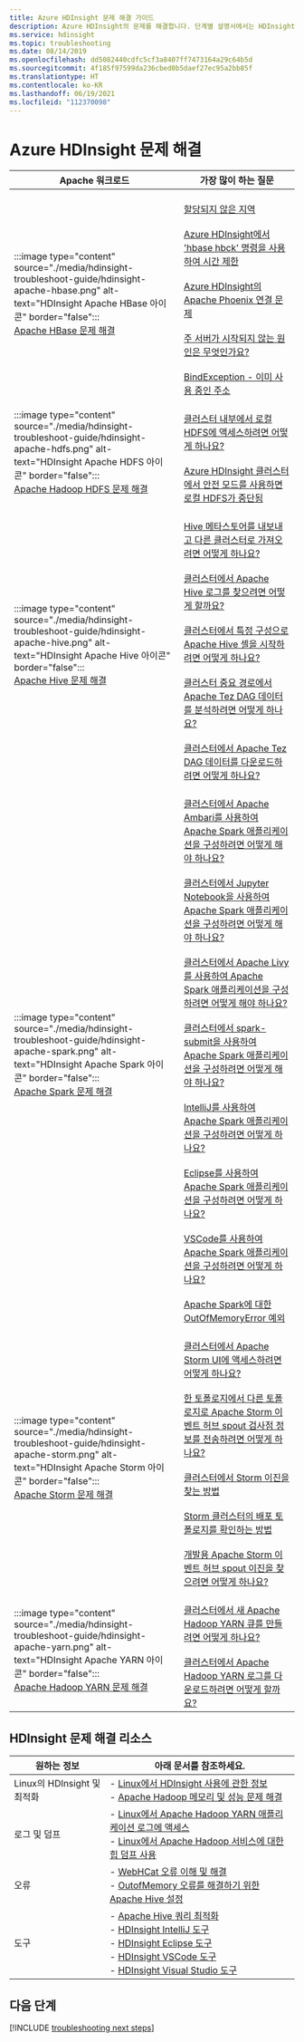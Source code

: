 ```yaml
---
title: Azure HDInsight 문제 해결 가이드
description: Azure HDInsight의 문제를 해결합니다. 단계별 설명서에서는 HDInsight를 사용하여 Apache Hive, Apache Spark, Apache YARN, Apache HBase, HDFS 및 Apache Storm의 일반적인 문제를 해결하는 방법을 보여 줍니다.
ms.service: hdinsight
ms.topic: troubleshooting
ms.date: 08/14/2019
ms.openlocfilehash: dd5082440cdfc5cf3a8407ff7473164a29c64b5d
ms.sourcegitcommit: 4f185f97599da236cbed0b5daef27ec95a2bb85f
ms.translationtype: HT
ms.contentlocale: ko-KR
ms.lasthandoff: 06/19/2021
ms.locfileid: "112370098"
---
```

# <a name="troubleshoot-azure-hdinsight"></a>Azure HDInsight 문제 해결

| Apache 워크로드 | 가장 많이 하는 질문 |
|---|---|
|:::image type="content" source="./media/hdinsight-troubleshoot-guide/hdinsight-apache-hbase.png" alt-text="HDInsight Apache HBase 아이콘" border="false":::<br>[Apache HBase 문제 해결]()|<br>[할당되지 않은 지역](hbase/hbase-troubleshoot-unassigned-regions.md#scenario-unassigned-regions)<br><br>[Azure HDInsight에서 'hbase hbck' 명령을 사용하여 시간 제한](hbase/hbase-troubleshoot-timeouts-hbase-hbck.md)<br><br>[Azure HDInsight의 Apache Phoenix 연결 문제](hbase/hbase-troubleshoot-phoenix-connectivity.md)<br><br>[주 서버가 시작되지 않는 원인은 무엇인가요?](hbase/hbase-troubleshoot-start-fails.md)<br><br>[BindException - 이미 사용 중인 주소](hbase/hbase-troubleshoot-bindexception-address-use.md)|
|:::image type="content" source="./media/hdinsight-troubleshoot-guide/hdinsight-apache-hdfs.png" alt-text="HDInsight Apache HDFS 아이콘" border="false":::<br>[Apache Hadoop HDFS 문제 해결](hdinsight-troubleshoot-hdfs.md)|<br>[클러스터 내부에서 로컬 HDFS에 액세스하려면 어떻게 하나요?](hdinsight-troubleshoot-hdfs.md#how-do-i-access-local-hdfs-from-inside-a-cluster)<br><br>[Azure HDInsight 클러스터에서 안전 모드를 사용하면 로컬 HDFS가 중단됨](hadoop/hdinsight-hdfs-troubleshoot-safe-mode.md)|
|:::image type="content" source="./media/hdinsight-troubleshoot-guide/hdinsight-apache-hive.png" alt-text="HDInsight Apache Hive 아이콘" border="false":::<br>[Apache Hive 문제 해결](hdinsight-troubleshoot-hive.md)|<br>[Hive 메타스토어를 내보내고 다른 클러스터로 가져오려면 어떻게 하나요?](hdinsight-troubleshoot-hive.md#how-do-i-export-a-hive-metastore-and-import-it-on-another-cluster)<br><br>[클러스터에서 Apache Hive 로그를 찾으려면 어떻게 할까요?](hdinsight-troubleshoot-hive.md#how-do-i-locate-hive-logs-on-a-cluster)<br><br>[클러스터에서 특정 구성으로 Apache Hive 셸을 시작하려면 어떻게 하나요?](hdinsight-troubleshoot-hive.md#how-do-i-launch-the-hive-shell-with-specific-configurations-on-a-cluster)<br><br>[클러스터 중요 경로에서 Apache Tez DAG 데이터를 분석하려면 어떻게 하나요?](hdinsight-troubleshoot-hive.md#how-do-i-analyze-tez-dag-data-on-a-cluster-critical-path)<br><br>[클러스터에서 Apache Tez DAG 데이터를 다운로드하려면 어떻게 하나요?](hdinsight-troubleshoot-hive.md#how-do-i-download-tez-dag-data-from-a-cluster)|
|:::image type="content" source="./media/hdinsight-troubleshoot-guide/hdinsight-apache-spark.png" alt-text="HDInsight Apache Spark 아이콘" border="false":::<br>[Apache Spark 문제 해결](./spark/apache-troubleshoot-spark.md)|<br>[클러스터에서 Apache Ambari를 사용하여 Apache Spark 애플리케이션을 구성하려면 어떻게 해야 하나요?](spark/apache-troubleshoot-spark.md#how-do-i-configure-an-apache-spark-application-by-using-apache-ambari-on-clusters)<br><br>[클러스터에서 Jupyter Notebook을 사용하여 Apache Spark 애플리케이션을 구성하려면 어떻게 해야 하나요?](spark/apache-troubleshoot-spark.md#how-do-i-configure-an-apache-spark-application-by-using-a-jupyter-notebook-on-clusters)<br><br>[클러스터에서 Apache Livy를 사용하여 Apache Spark 애플리케이션을 구성하려면 어떻게 해야 하나요?](spark/apache-troubleshoot-spark.md#how-do-i-configure-an-apache-spark-application-by-using-apache-livy-on-clusters)<br><br>[클러스터에서 spark-submit을 사용하여 Apache Spark 애플리케이션을 구성하려면 어떻게 해야 하나요?](spark/apache-troubleshoot-spark.md#how-do-i-configure-an-apache-spark-application-by-using-spark-submit-on-clusters)<br><br>[IntelliJ를 사용하여 Apache Spark 애플리케이션을 구성하려면 어떻게 하나요?](spark/apache-spark-intellij-tool-plugin.md)<br><br>[Eclipse를 사용하여 Apache Spark 애플리케이션을 구성하려면 어떻게 하나요?](spark/apache-spark-eclipse-tool-plugin.md)<br><br>[VSCode를 사용하여 Apache Spark 애플리케이션을 구성하려면 어떻게 하나요?](hdinsight-for-vscode.md)<br><br>[Apache Spark에 대한 OutOfMemoryError 예외](spark/apache-spark-troubleshoot-outofmemory.md#scenario-outofmemoryerror-exception-for-apache-spark)|
|:::image type="content" source="./media/hdinsight-troubleshoot-guide/hdinsight-apache-storm.png" alt-text="HDInsight Apache Storm 아이콘" border="false":::<br>[Apache Storm 문제 해결](./storm/apache-troubleshoot-storm.md)|<br>[클러스터에서 Apache Storm UI에 액세스하려면 어떻게 하나요?](storm/apache-troubleshoot-storm.md#how-do-i-access-the-storm-ui-on-a-cluster)<br><br>[한 토폴로지에서 다른 토폴로지로 Apache Storm 이벤트 허브 spout 검사점 정보를 전송하려면 어떻게 하나요?](storm/apache-troubleshoot-storm.md#how-do-i-transfer-storm-event-hub-spout-checkpoint-information-from-one-topology-to-another)<br><br>[클러스터에서 Storm 이진을 찾는 방법](storm/apache-troubleshoot-storm.md#how-do-i-locate-storm-binaries-on-a-cluster)<br><br>[Storm 클러스터의 배포 토폴로지를 확인하는 방법](storm/apache-troubleshoot-storm.md#how-do-i-determine-the-deployment-topology-of-a-storm-cluster)<br><br>[개발용 Apache Storm 이벤트 허브 spout 이진을 찾으려면 어떻게 하나요?](storm/apache-troubleshoot-storm.md#how-do-i-locate-storm-event-hub-spout-binaries-for-development)|
|:::image type="content" source="./media/hdinsight-troubleshoot-guide/hdinsight-apache-yarn.png" alt-text="HDInsight Apache YARN 아이콘" border="false":::<br>[Apache Hadoop YARN 문제 해결](hdinsight-troubleshoot-YARN.md)|<br>[클러스터에서 새 Apache Hadoop YARN 큐를 만들려면 어떻게 하나요?](hdinsight-troubleshoot-yarn.md#how-do-i-create-a-new-yarn-queue-on-a-cluster)<br><br>[클러스터에서 Apache Hadoop YARN 로그를 다운로드하려면 어떻게 할까요?](hdinsight-troubleshoot-yarn.md#how-do-i-download-yarn-logs-from-a-cluster)|

## <a name="hdinsight-troubleshooting-resources"></a>HDInsight 문제 해결 리소스

| 원하는 정보 | 아래 문서를 참조하세요. |
| --- | --- |
| Linux의 HDInsight 및 최적화 | - [Linux에서 HDInsight 사용에 관한 정보](hdinsight-hadoop-linux-information.md)<br>- [Apache Hadoop 메모리 및 성능 문제 해결](hdinsight-hadoop-stack-trace-error-messages.md) |
| 로그 및 덤프 | - [Linux에서 Apache Hadoop YARN 애플리케이션 로그에 액세스](hdinsight-hadoop-access-yarn-app-logs-linux.md)<br>- [Linux에서 Apache Hadoop 서비스에 대한 힙 덤프 사용](hdinsight-hadoop-collect-debug-heap-dump-linux.md)|
| 오류 | - [WebHCat 오류 이해 및 해결](hdinsight-hadoop-templeton-webhcat-debug-errors.md)<br>- [OutofMemory 오류를 해결하기 위한 Apache Hive 설정](hdinsight-hadoop-hive-out-of-memory-error-oom.md) |
| 도구 | - [Apache Hive 쿼리 최적화](hdinsight-hadoop-optimize-hive-query.md)<br>- [HDInsight IntelliJ 도구](./spark/apache-spark-intellij-tool-plugin.md)<br>- [HDInsight Eclipse 도구](./spark/apache-spark-eclipse-tool-plugin.md)<br>- [HDInsight VSCode 도구](hdinsight-for-vscode.md)<br>- [HDInsight Visual Studio 도구](./hadoop/apache-hadoop-visual-studio-tools-get-started.md) |

## <a name="next-steps"></a>다음 단계

[!INCLUDE [troubleshooting next steps](includes/hdinsight-troubleshooting-next-steps.md)]
